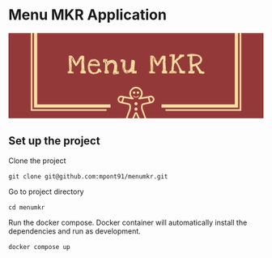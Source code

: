 # Menu MKR Application

![alt text](src/assets/logo/twitter_header_photo_1.png 'Title')

## Set up the project

Clone the project

```
git clone git@github.com:mpont91/menumkr.git
```

Go to project directory

```
cd menumkr
```

Run the docker compose. Docker container will automatically install the dependencies and run as development.

```
docker compose up
```
